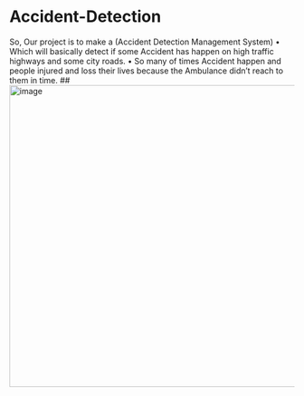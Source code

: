 # Accident-Detection
So, Our project is to make a (Accident Detection  Management System) • Which will basically detect if some Accident has  happen on high traffic highways and some city  roads. • So many of times Accident happen and people  injured and loss their lives because the Ambulance didn’t reach to them in time.
##<img width="533" alt="image" src="https://user-images.githubusercontent.com/102674492/161990330-4e4ed166-548e-4a46-9ff5-0c3c6e85ddba.png">
